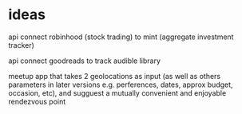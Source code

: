 # ideas

api connect robinhood (stock trading) to mint (aggregate investment tracker)

api connect goodreads to track audible library

meetup app that takes 2 geolocations as input (as well as others parameters in later versions e.g. perferences, dates, approx budget, occasion, etc), and sugguest a mutually convenient and enjoyable rendezvous point

